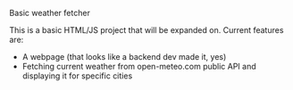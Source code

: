 Basic weather fetcher

This is a basic HTML/JS project that will be expanded on. Current features are:
- A webpage (that looks like a backend dev made it, yes)
- Fetching current weather from open-meteo.com public API and displaying it for specific cities
